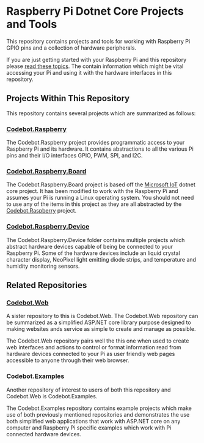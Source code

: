 # Raspberry Pi Dotnet Core Projects and Tools

This repository contains projects and tools for working with Raspberry Pi GPIO pins and a collection of hardware peripherals.

If you are just getting started with your Raspberry Pi and this repository please [read these topics](/Help/README.md). The contain information which might be vital accessing your Pi and using it with the hardware interfaces in this repository.

## Projects Within This Repository

This repository contains several projects which are summarized as follows:

### [Codebot.Raspberry](/Codebot.Raspberry/README.md)

The Codebot.Raspberry project provides programmatic access to your Raspberry Pi and its hardware. It contains abstractions to all the various Pi pins and their I/O interfaces GPIO, PWM, SPI, and I2C.

### [Codebot.Raspberry.Board](/Codebot.Raspberry.Board/README.md)

The Codebot.Raspberry.Board project is based off the [Microsoft IoT](https://github.com/dotnet/iot) dotnet core project. It has been modified to work with the Raspberry Pi and assumes your Pi is running a Linux operating system. You should not need to use any of the items in this project as they are all abstracted by the [Codebot.Raspberry](/Codebot.Raspberry/README.md) project.

### [Codebot.Raspberry.Device](/Codebot.Raspberry.Device/README.md)

The Codebot.Raspberry.Device folder contains multiple projects which abstract hardware devices capable of being be connected to your Raspberry Pi. Some of the hardware devices include an liquid crystal character display, NeoPixel light emitting diode strips, and temperature and humidity monitoring sensors.

## Related Repositories

### [Codebot.Web](https://github.com/sysrpl/Codebot.Web)

A sister repository to this is Codebot.Web. The Codebot.Web repository can be summarized as a simplified ASP.NET core library purpose designed to making websites ands service as simple to create and manage as possible.

The Codebot.Web repository pairs well the this one when used to create web interfaces and actions to control or format information read from hardware devices connected to your Pi as user friendly web pages accessible to anyone through their web browser.

### Codebot.Examples

Another repository of interest to users of both this repository and Codebot.Web is Codebot.Examples.

The Codebot.Examples repository contains example projects which make use of both previously mentioned repositories and demonstrates the use both simplified web applications that work with ASP.NET core on any computer and Raspberry Pi specific examples which work with Pi connected hardware devices.
